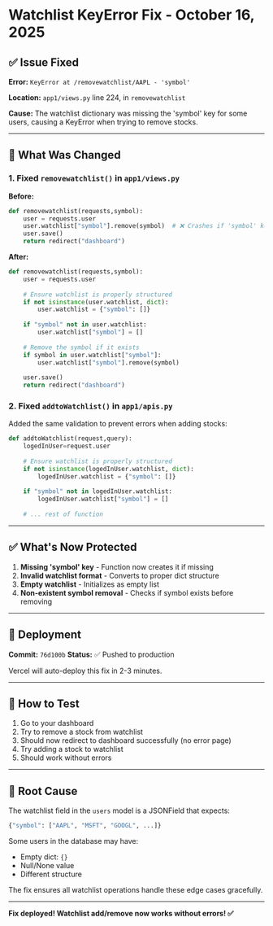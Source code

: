 # Watchlist KeyError Fix - October 16, 2025

## ✅ Issue Fixed

**Error:** `KeyError at /removewatchlist/AAPL - 'symbol'`

**Location:** `app1/views.py` line 224, in `removewatchlist`

**Cause:** The watchlist dictionary was missing the 'symbol' key for some users, causing a KeyError when trying to remove stocks.

---

## 🔧 What Was Changed

### 1. Fixed `removewatchlist()` in `app1/views.py`

**Before:**
```python
def removewatchlist(requests,symbol):
    user = requests.user
    user.watchlist["symbol"].remove(symbol)  # ❌ Crashes if 'symbol' key doesn't exist
    user.save()
    return redirect("dashboard")
```

**After:**
```python
def removewatchlist(requests,symbol):
    user = requests.user
    
    # Ensure watchlist is properly structured
    if not isinstance(user.watchlist, dict):
        user.watchlist = {"symbol": []}
    
    if "symbol" not in user.watchlist:
        user.watchlist["symbol"] = []
    
    # Remove the symbol if it exists
    if symbol in user.watchlist["symbol"]:
        user.watchlist["symbol"].remove(symbol)
    
    user.save()
    return redirect("dashboard")
```

### 2. Fixed `addtoWatchlist()` in `app1/apis.py`

Added the same validation to prevent errors when adding stocks:

```python
def addtoWatchlist(request,query):
    logedInUser=request.user
    
    # Ensure watchlist is properly structured
    if not isinstance(logedInUser.watchlist, dict):
        logedInUser.watchlist = {"symbol": []}
    
    if "symbol" not in logedInUser.watchlist:
        logedInUser.watchlist["symbol"] = []
    
    # ... rest of function
```

---

## ✅ What's Now Protected

1. **Missing 'symbol' key** - Function now creates it if missing
2. **Invalid watchlist format** - Converts to proper dict structure
3. **Empty watchlist** - Initializes as empty list
4. **Non-existent symbol removal** - Checks if symbol exists before removing

---

## 🚀 Deployment

**Commit:** `76d100b`
**Status:** ✅ Pushed to production

Vercel will auto-deploy this fix in 2-3 minutes.

---

## 🧪 How to Test

1. Go to your dashboard
2. Try to remove a stock from watchlist
3. Should now redirect to dashboard successfully (no error page)
4. Try adding a stock to watchlist
5. Should work without errors

---

## 📝 Root Cause

The watchlist field in the `users` model is a JSONField that expects:
```python
{"symbol": ["AAPL", "MSFT", "GOOGL", ...]}
```

Some users in the database may have:
- Empty dict: `{}`
- Null/None value
- Different structure

The fix ensures all watchlist operations handle these edge cases gracefully.

---

**Fix deployed! Watchlist add/remove now works without errors! ✅**
